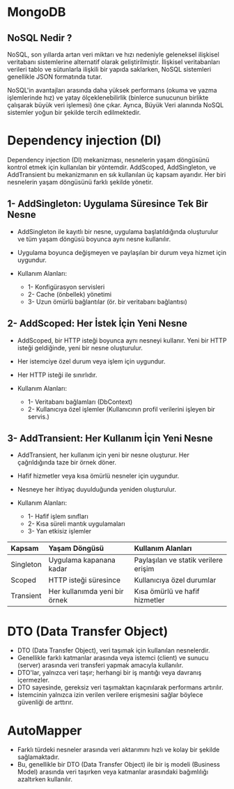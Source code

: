 # MongoDB 


## NoSQL Nedir ?

NoSQL, son yıllarda artan veri miktarı ve hızı nedeniyle geleneksel ilişkisel veritabanı sistemlerine alternatif olarak geliştirilmiştir. İlişkisel veritabanları verileri tablo ve sütunlarla ilişkili bir yapıda saklarken, NoSQL sistemleri genellikle JSON formatında tutar. 

NoSQL'in avantajları arasında daha yüksek performans (okuma ve yazma işlemlerinde hız) ve yatay ölçeklenebilirlik (binlerce sunucunun birlikte çalışarak büyük veri işlemesi) öne çıkar. Ayrıca, Büyük Veri alanında NoSQL sistemler yoğun bir şekilde tercih edilmektedir.

# Dependency injection (DI) 

Dependency injection (DI) mekanizması, nesnelerin yaşam döngüsünü kontrol etmek için kullanılan bir yöntemdir. AddScoped, AddSingleton, ve AddTransient bu mekanizmanın en sık kullanılan üç kapsam ayarıdır. Her biri nesnelerin yaşam döngüsünü farklı şekilde yönetir.

## 1- AddSingleton: Uygulama Süresince Tek Bir Nesne

- AddSingleton ile kayıtlı bir nesne, uygulama başlatıldığında oluşturulur ve tüm yaşam döngüsü boyunca aynı nesne kullanılır.
- Uygulama boyunca değişmeyen ve paylaşılan bir durum veya hizmet için uygundur.
- Kullanım Alanları:

  - 1- Konfigürasyon servisleri
  - 2- Cache (önbellek) yönetimi 
  - 3- Uzun ömürlü bağlantılar (ör. bir veritabanı bağlantısı)

## 2- AddScoped: Her İstek İçin Yeni Nesne

- AddScoped, bir HTTP isteği boyunca aynı nesneyi kullanır. Yeni bir HTTP isteği geldiğinde, yeni bir nesne oluşturulur.
- Her istemciye özel durum veya işlem için uygundur.
- Her HTTP isteği ile sınırlıdır.
- Kullanım Alanları:

  - 1- Veritabanı bağlamları (DbContext)
  - 2- Kullanıcıya özel işlemler (Kullanıcının profil verilerini işleyen bir servis.)

## 3- AddTransient: Her Kullanım İçin Yeni Nesne

- AddTransient, her kullanım için yeni bir nesne oluşturur. Her çağrıldığında taze bir örnek döner.
- Hafif hizmetler veya kısa ömürlü nesneler için uygundur.
- Nesneye her ihtiyaç duyulduğunda yeniden oluşturulur.
- Kullanım Alanları:

  - 1- Hafif işlem sınıfları
  - 2- Kısa süreli mantık uygulamaları
  - 3- Yan etkisiz işlemler

| Kapsam | Yaşam Döngüsü| Kullanım Alanları|
| :-------- | :------- | :-------------------------------- |
| Singleton     | Uygulama kapanana kadar	|	Paylaşılan ve statik verilere erişim|
| Scoped     |HTTP isteği süresince	| Kullanıcıya özel durumlar|
| Transient     | Her kullanımda yeni bir örnek |Kısa ömürlü ve hafif hizmetler|


# DTO (Data Transfer Object) 
- DTO (Data Transfer Object), veri taşımak için kullanılan nesnelerdir.
- Genellikle farklı katmanlar arasında veya istemci (client) ve sunucu (server) arasında veri transferi yapmak amacıyla kullanılır. 
- DTO'lar, yalnızca veri taşır; herhangi bir iş mantığı veya davranış içermezler.
- DTO sayesinde, gereksiz veri taşımaktan kaçınılarak performans artırılır.
- İstemcinin yalnızca izin verilen verilere erişmesini sağlar böylece güvenliği de arttırır.

# AutoMapper

- Farklı türdeki nesneler arasında veri aktarımını hızlı ve kolay bir şekilde sağlamaktadır. 
- Bu, genellikle bir DTO (Data Transfer Object) ile bir iş modeli (Business Model) arasında veri taşırken veya katmanlar arasındaki bağımlılığı azaltırken kullanılır.